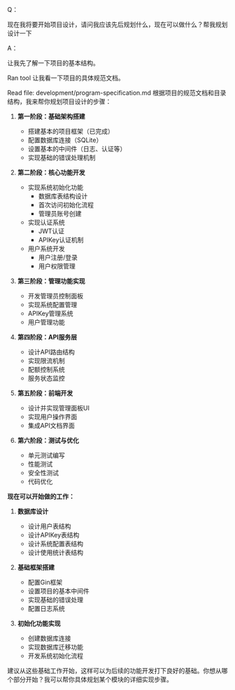 Q：

现在我将要开始项目设计，请问我应该先后规划什么，现在可以做什么？帮我规划设计一下

A：

让我先了解一下项目的基本结构。

Ran tool
让我看一下项目的具体规范文档。

Read file: development/program-specification.md
根据项目的规范文档和目录结构，我来帮你规划项目设计的步骤：

1. **第一阶段：基础架构搭建**
   - 搭建基本的项目框架（已完成）
   - 配置数据库连接（SQLite）
   - 设置基本的中间件（日志、认证等）
   - 实现基础的错误处理机制

2. **第二阶段：核心功能开发**
   - 实现系统初始化功能
     - 数据库表结构设计
     - 首次访问初始化流程
     - 管理员账号创建
   - 实现认证系统
     - JWT认证
     - APIKey认证机制
   - 用户系统开发
     - 用户注册/登录
     - 用户权限管理

3. **第三阶段：管理功能实现**
   - 开发管理员控制面板
   - 实现系统配置管理
   - APIKey管理系统
   - 用户管理功能

4. **第四阶段：API服务层**
   - 设计API路由结构
   - 实现限流机制
   - 配额控制系统
   - 服务状态监控

5. **第五阶段：前端开发**
   - 设计并实现管理面板UI
   - 实现用户操作界面
   - 集成API文档界面

6. **第六阶段：测试与优化**
   - 单元测试编写
   - 性能测试
   - 安全性测试
   - 代码优化

**现在可以开始做的工作：**

1. **数据库设计**
   - 设计用户表结构
   - 设计APIKey表结构
   - 设计系统配置表结构
   - 设计使用统计表结构

2. **基础框架搭建**
   - 配置Gin框架
   - 设置项目的基本中间件
   - 实现基础的错误处理
   - 配置日志系统

3. **初始化功能实现**
   - 创建数据库连接
   - 实现数据库迁移功能
   - 开发系统初始化流程

建议从这些基础工作开始，这样可以为后续的功能开发打下良好的基础。你想从哪个部分开始？我可以帮你具体规划某个模块的详细实现步骤。
